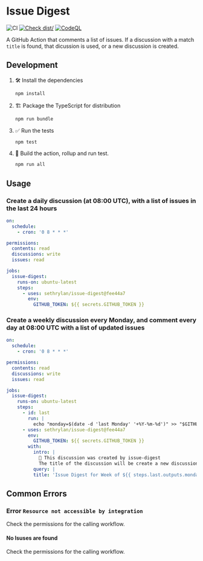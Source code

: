 # Issue Digest

![CI](https://github.com/sethrylan/issue-digest/actions/workflows/ci.yml/badge.svg)
[![Check dist/](https://github.com/sethrylan/issue-digest/actions/workflows/check-dist.yml/badge.svg)](https://github.com/sethrylan/issue-digest/actions/workflows/check-dist.yml)
[![CodeQL](https://github.com/sethrylan/issue-digest/actions/workflows/codeql-analysis.yml/badge.svg)](https://github.com/sethrylan/issue-digest/actions/workflows/codeql-analysis.yml)

A GitHub Action that comments a list of issues. If a discussion with a match
`title` is found, that dicussion is used, or a new discussion is created.

## Development

1. :hammer_and_wrench: Install the dependencies

   ```bash
   npm install
   ```

2. :building_construction: Package the TypeScript for distribution

   ```bash
   npm run bundle
   ```

3. :white_check_mark: Run the tests

   ```bash
   npm test
   ```

4. :rocket: Build the action, rollup and run test.

   ```bash
   npm run all
   ```

## Usage

### Create a daily discussion (at 08:00 UTC), with a list of issues in the last 24 hours

```yaml
on:
  schedule:
    - cron: '0 8 * * *'

permissions:
  contents: read
  discussions: write
  issues: read

jobs:
  issue-digest:
    runs-on: ubuntu-latest
    steps:
      - uses: sethrylan/issue-digest@fee44a7
        env:
          GITHUB_TOKEN: ${{ secrets.GITHUB_TOKEN }}
```

### Create a weekly discussion every Monday, and comment every day at 08:00 UTC with a list of updated issues

```yaml
on:
  schedule:
    - cron: '0 8 * * *'

permissions:
  contents: read
  discussions: write
  issues: read

jobs:
  issue-digest:
    runs-on: ubuntu-latest
    steps:
      - id: last
        run: |
          echo "monday=$(date -d 'last Monday' '+%Y-%m-%d')" >> "$GITHUB_OUTPUT"
      - uses: sethrylan/issue-digest@fee44a7
        env:
          GITHUB_TOKEN: ${{ secrets.GITHUB_TOKEN }}
        with:
          intro: |
            🤖 This discussion was created by issue-digest
            The title of the discussion will be create a new discussion each week, and every time the action runs a comment will be added with a list of issues changed in the last 24 hours.
          query: |
          title: 'Issue Digest for Week of ${{ steps.last.outputs.monday }}'
```

## Common Errors

### Error `Resource not accessible by integration`

Check the permissions for the calling workflow.

#### No Isuses are found

Check the permissions for the calling workflow.
